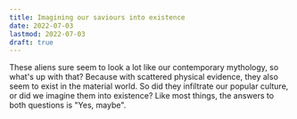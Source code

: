 ```yaml
---
title: Imagining our saviours into existence
date: 2022-07-03
lastmod: 2022-07-03
draft: true
---
```


These aliens sure seem to look a lot like our contemporary mythology, so what's up with that?  Because with scattered physical evidence, they also seem to exist in the material world.  So did they infiltrate our popular culture, or did we imagine them into existence?  Like most things, the answers to both questions is "Yes, maybe".